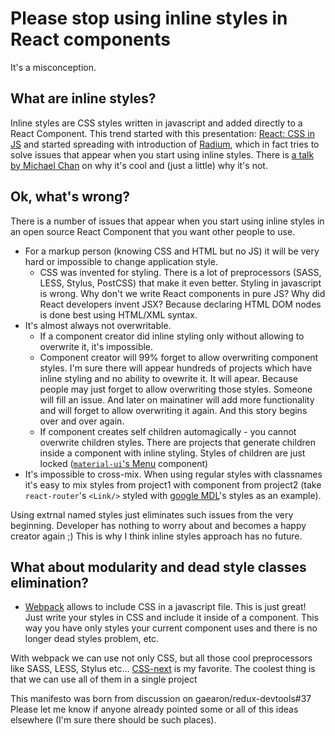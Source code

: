# Please stop using inline styles in React components

It's a misconception.

## What are inline styles?

Inline styles are CSS styles written in javascript and added directly to a React Component. This trend started with this presentation: [React: CSS in JS](https://speakerdeck.com/vjeux/react-css-in-js) and started spreading with introduction of [Radium](https://github.com/FormidableLabs/radium), which in fact tries to solve issues that appear when you start using inline styles. There is [a talk by Michael Chan](https://www.youtube.com/watch?v=ERB1TJBn32c) on why it's cool and (just a little) why it's not.

## Ok, what's wrong?

There is a number of issues that appear when you start using inline styles in an open source React Component that you want other people to use.

* For a markup person (knowing CSS and HTML but no JS) it will be very hard or impossible to change application style.
  * CSS was invented for styling. There is a lot of preprocessors (SASS, LESS, Stylus, PostCSS) that make it even better. Styling in javascript is wrong. Why don't we write React components in pure JS? Why did React developers invent JSX? Because declaring HTML DOM nodes is done best using HTML/XML syntax.
* It's almost always not overwritable.
  * If a component creator did inline styling only without allowing to overwrite it, it's impossible.
  * Component creator will 99% forget to allow overwriting component styles. I'm sure there will appear hundreds of projects which have inline styling and no ability to ovewrite it. It will apear. Because people may just forget to allow overwriting those styles. Someone will fill an issue. And later on mainatiner will add more functionality and will forget to allow overwriting it again. And this story begins over and over again.
  * If component creates self children automagically - you cannot overwrite children styles. There are projects that generate children inside a component with inline styling. Styles of children are just locked ([`material-ui`'s Menu](http://material-ui.com/#/components/menus) component)
* It's impossible to cross-mix. When using regular styles with classnames it's easy to mix styles from project1 with component from project2 (take `react-router`'s `<Link/>` styled with [google MDL](http://www.getmdl.io/)'s styles as an example). 

Using extrnal named styles just eliminates such issues from the very beginning. Developer has nothing to worry about and becomes a happy creator again ;) This is why I think inline styles approach has no future.

## What about modularity and dead style classes elimination?
* [Webpack](https://webpack.github.io/) allows to include CSS in a javascript file. This is just great! Just write your styles in CSS and include it inside of a component. This way you have only styles your current component uses and there is no longer dead styles problem, etc.

With webpack we can use not only CSS, but all those cool preprocessors like SASS, LESS, Stylus etc... [CSS-next](http://cssnext.io/) is my favorite. The coolest thing is that we can use all of them in a single project

  This manifesto was born from discussion on gaearon/redux-devtools#37 
  Please let me know if anyone already pointed some or all of this ideas elsewhere (I'm sure there should be such places).
